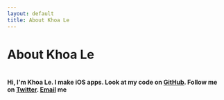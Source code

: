 ```yaml
---
layout: default
title: About Khoa Le
---
```


<div class="post">
	<h1 class="pageTitle">About Khoa Le</h1>
	<img src="{{ '/assets/img/touring.jpg' | prepend: site.baseurl }}" alt="">
	<h4 class="intro">Hi, I'm Khoa Le. I make iOS apps. Look at my code on <a href="https://github.com/ldakhoa">GitHub</a>. Follow me on <a href="https://twitter.com/ldakhoa">Twitter</a>. <a href="ldakhoa1308@gmail.com">Email</a> me</h4>


</div>
